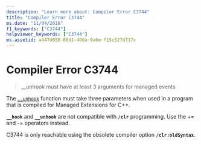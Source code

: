```yaml
---
description: "Learn more about: Compiler Error C3744"
title: "Compiler Error C3744"
ms.date: "11/04/2016"
f1_keywords: ["C3744"]
helpviewer_keywords: ["C3744"]
ms.assetid: a447d050-80d1-406a-9a6e-f15c527d717c
---
```

# Compiler Error C3744

> __unhook must have at least 3 arguments for managed events

The [`__unhook`](../../cpp/unhook.md) function must take three parameters when used in a program that is compiled for Managed Extensions for C++.

**`__hook`** and **`__unhook`** are not compatible with **`/clr`** programming. Use the += and -= operators instead.

C3744 is only reachable using the obsolete compiler option **`/clr:oldSyntax`**.
